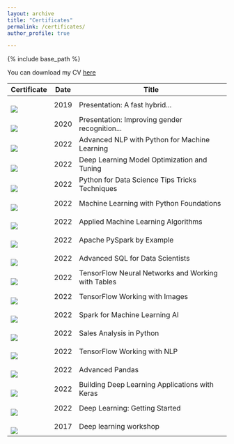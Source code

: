 ```yaml
---
layout: archive
title: "Certificates"
permalink: /certificates/
author_profile: true

---
```


{% include base_path %}

You can download my CV [here](https://github.com/MohammadAhmadig/MohammadAhmadig.github.io/raw/master/files/Awesome_CV%20(1).pdf)


| Certificate            | Date   |   Title                                    |
| --------         | ------ | ------------------------------------------------------------ |
| <br/><img src='/images/A fast hybrid.jpg'>    | 2019   | Presentation: A fast hybrid...                          |
| <br/><img src='/images/Improving gender recognition.jpg'>    | 2020   | Presentation: Improving gender recognition...                         |
| <br/><img src='/images/Advanced NLP with Python for Machine Learning.jpg'>    | 2022   | Advanced NLP with Python for Machine Learning                          |
| <br/><img src='/images/Deep Learning Model Optimization and Tuning.jpg'>    | 2022   | Deep Learning Model Optimization and Tuning                          |
| <br/><img src='/images/Python for Data Science Tips Tricks Techniques.jpg'>    | 2022   | Python for Data Science Tips Tricks Techniques                          |
| <br/><img src='/images/Machine Learning with Python Foundations.jpg'>    | 2022   | Machine Learning with Python Foundations                          |
| <br/><img src='/images/Applied Machine Learning Algorithms.jpg'>    | 2022   | Applied Machine Learning Algorithms                          |
| <br/><img src='/images/Apache PySpark by Example.jpg'>    | 2022   | Apache PySpark by Example                        |
| <br/><img src='/images/Advanced SQL for Data Scientists.jpg'>    | 2022   | Advanced SQL for Data Scientists                         |
| <br/><img src='/images/TensorFlow Neural Networks and Working with Tables.jpg'>    | 2022   | TensorFlow Neural Networks and Working with Tables                  |
| <br/><img src='/images/TensorFlow Working with Images.jpg'>    | 2022   | TensorFlow Working with Images                         |
| <br/><img src='/images/Spark for Machine Learning AI.jpg'>    | 2022   | Spark for Machine Learning AI                         |
| <br/><img src='/images/Sales Analysis in Python.jpg'>    | 2022   | Sales Analysis in Python                        |
| <br/><img src='/images/TensorFlow Working with NLP.jpg'>    | 2022   | TensorFlow Working with NLP                         |
| <br/><img src='/images/Advanced Pandas.jpg'>    | 2022   | Advanced Pandas                         |
| <br/><img src='/images/Building Deep Learning Applications with Keras.jpg'>    | 2022   | Building Deep Learning Applications with Keras                          |
| <br/><img src='/images/Deep Learning Getting Started.jpg'>    | 2022   | Deep Learning: Getting Started                         |
| <br/><img src='/images/Deep learning workshop.jpg'>    | 2017   | Deep learning workshop                          |


